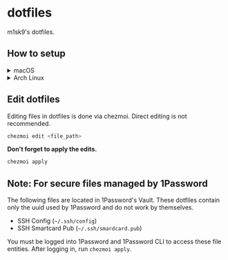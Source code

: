 # dotfiles

m1sk9's dotfiles.

## How to setup

<details>

<summary>macOS</summary>

1. Install Command Line Tools.

```sh
xcode-select --install
```

> [!NOTE]
> If the installation is rejected, we recommend installing directly from the Apple Developer site.
> [XCode Resources -- Apple Developer](https://developer.apple.com/xcode/resources/)

2. Install Homebrew.

```sh
/bin/bash -c "$(curl -fsSL https://raw.githubusercontent.com/Homebrew/install/HEAD/install.sh)"
```

3. Install chezmoi.

```sh
brew install chezmoi
```

4. Initialize chezmoi with the contents of `m1sk9/dotfiles`.

```sh
# HTTPS
chezmoi init https://github.com/m1sk9/dotfiles.git
# SSH
chezmoi init git@github.com:m1sk9/dotfiles.git
```

5. Apply the dotfiles.

```sh
chezmoi apply
```


</details>

<details>

<summary>Arch Linux</summary>

1. Install required packages.

```sh
sudo pacman -S git
sudo pacman -S fakeroot
sudo pacman -S binutils
sudo pacman -S make
sudo pacman -S gcc
```

2. Setup yay.

```sh
git clone https://aur.archlinux.org/yay.git
cd yay
makepkg -si
```

3. Install chezmoi.

```sh
pacman -S chezmoi
```

4. Initialize chezmoi with the contents of `m1sk9/dotfiles`.

```sh
# HTTPS
chezmoi init https://github.com/m1sk9/dotfiles.git
# SSH
chezmoi init git@github.com:m1sk9/dotfiles.git
```

5. Apply the dotfiles.

```sh
chezmoi apply
```


</details>


## Edit dotfiles

Editing files in dotfiles is done via chezmoi. Direct editing is not recommended.

```sh
chezmoi edit <file_path>
```

**Don't forget to apply the edits.**

```sh
chezmoi apply
```

## Note: For secure files managed by 1Password

The following files are located in 1Password's Vault. These dotfiles contain only the uuid used by 1Password and do not work by themselves.

- SSH Config (`~/.ssh/config`)
- SSH Smartcard Pub (`~/.ssh/smardcard.pub`)

You must be logged into 1Password and 1Password CLI to access these file entities. After logging in, run `chezmoi apply`.
